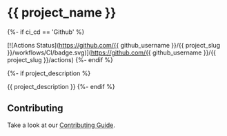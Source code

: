 # {{ project_name }}

{%- if ci_cd == 'Github' %}

[![Actions Status](https://github.com/{{ github_username }}/{{ project_slug }}/workflows/CI/badge.svg)](https://github.com/{{ github_username }}/{{ project_slug }}/actions)
{%- endif %}

{%- if project_description %}

{{ project_description }}
{%- endif %}

## Contributing

Take a look at our [Contributing Guide](CONTRIBUTING.md).
